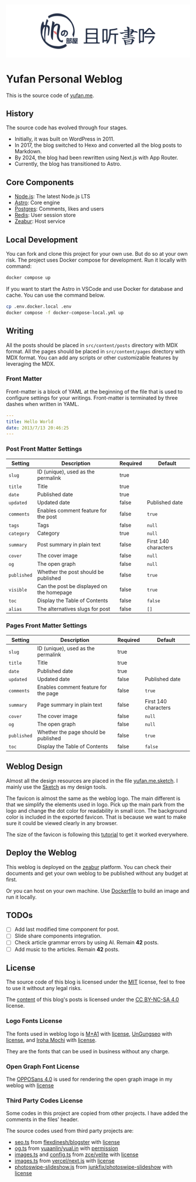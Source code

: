 <!-- markdownlint-disable MD001 MD033 MD041 -->
<picture>
  <source media="(prefers-color-scheme: dark)" srcset="public/blog-poster-dark.png">
  <img alt="Yufan Blog Logo" src="public/blog-poster.png">
</picture>

# Yufan Personal Weblog

This is the source code of [yufan.me](https://yufan.me).

## History

The source code has evolved through four stages.

- Initially, it was built on WordPress in 2011.
- In 2017, the blog switched to Hexo and converted all the blog posts to Markdown.
- By 2024, the blog had been rewritten using Next.js with App Router.
- Currently, the blog has transitioned to Astro.

## Core Components

- [Node.js](https://nodejs.org): The latest Node.js LTS
- [Astro](https://astro.build): Core engine
- [Postgres](https://zeabur.com/docs/marketplace/postgresql): Comments, likes and users
- [Redis](https://zeabur.com/docs/marketplace/redis): User session store
- [Zeabur](https://zeabur.com?referralCode=syhily&utm_source=syhily): Host service

## Local Development

You can fork and clone this project for your own use. But do so at your own risk.
The project uses Docker compose for development. Run it locally with command:

```bash
docker compose up
```

If you want to start the Astro in VSCode and use Docker for database and cache.
You can use the command below.

```bash
cp .env.docker.local .env
docker compose -f docker-compose-local.yml up
```

## Writing

All the posts should be placed in `src/content/posts` directory with MDX format.
All the pages should be placed in `src/content/pages` directory with MDX format.
You can add any scripts or other customizable features by leveraging the MDX.

### Front Matter

Front-matter is a block of YAML at the beginning of the file that is used to configure settings for your writings.
Front-matter is terminated by three dashes when written in YAML.

```yaml
---
title: Hello World
date: 2013/7/13 20:46:25
---
```

### Post Front Matter Settings

| Setting     | Description                               | Required | Default              |
| ----------- | ----------------------------------------- | -------- | -------------------- |
| `slug`      | ID (unique), used as the permalink        | true     |                      |
| `title`     | Title                                     | true     |                      |
| `date`      | Published date                            | true     |                      |
| `updated`   | Updated date                              | false    | Published date       |
| `comments`  | Enables comment feature for the post      | false    | `true`               |
| `tags`      | Tags                                      | false    | `null`               |
| `category`  | Category                                  | true     | `null`               |
| `summary`   | Post summary in plain text                | false    | First 140 characters |
| `cover`     | The cover image                           | false    | `null`               |
| `og`        | The open graph                            | false    | `null`               |
| `published` | Whether the post should be published      | false    | `true`               |
| `visible`   | Can the post be displayed on the homepage | false    | `true`               |
| `toc`       | Display the Table of Contents             | false    | `false`              |
| `alias`     | The alternatives slugs for post           | false    | `[]`                 |

### Pages Front Matter Settings

| Setting     | Description                          | Required | Default              |
| ----------- | ------------------------------------ | -------- | -------------------- |
| `slug`      | ID (unique), used as the permalink   | true     |                      |
| `title`     | Title                                | true     |                      |
| `date`      | Published date                       | true     |                      |
| `updated`   | Updated date                         | false    | Published date       |
| `comments`  | Enables comment feature for the page | false    | `true`               |
| `summary`   | Page summary in plain text           | false    | First 140 characters |
| `cover`     | The cover image                      | false    | `null`               |
| `og`        | The open graph                       | false    | `null`               |
| `published` | Whether the page should be published | false    | `true`               |
| `toc`       | Display the Table of Contents        | false    | `false`              |

## Weblog Design

Almost all the design resources are placed in the file [yufan.me.sketch](docs/yufan.me.sketch).
I mainly use the [Sketch](https://www.sketch.com) as my design tools.

The favicon is almost the same as the weblog logo. The main different is that we simplify the elements used in logo.
Pick up the main park from the logo and change the dot color for readability in small icon.
The background color is included in the exported favicon.
That is because we want to make sure it could be viewed clearly in any browser.

The size of the favicon is following this
[tutorial](https://evilmartians.com/chronicles/how-to-favicon-in-2021-six-files-that-fit-most-needs)
to get it worked everywhere.

## Deploy the Weblog

This weblog is deployed on the [zeabur](https://zeabur.com) platform.
You can check their documents and get your own weblog to be published without any budget at first.

Or you can host on your own machine. Use [Dockerfile](./Dockerfile) to build an image and run it locally.

## TODOs

- [ ] Add last modified time component for post.
- [ ] Slide share components integration.
- [ ] Check article grammar errors by using AI. Remain **42** posts.
- [ ] Add music to the articles. Remain **42** posts.

## License

The source code of this blog is licensed under the [MIT](LICENSE) license,
feel to free to use it without any legal risks.

The [content](src/content) of this blog's posts is licensed under the
[CC BY-NC-SA 4.0](src/content/LICENSE) license.

### Logo Fonts License

The fonts used in weblog logo is [M+A1](https://booth.pm/ja/items/2347968) with [license](licenses/LICENSE.m-plus.txt),
[UnGungseo](https://kldp.net/unfonts) with [license](licenses/LICENSE.un-fonts.txt),
and [Iroha Mochi](https://modi.jpn.org/font_iroha-mochi.php) with [license](licenses/LICENSE.iroha-mochi.txt).

They are the fonts that can be used in business without any charge.

### Open Graph Font License

The [OPPOSans 4.0](https://open.oppomobile.com/new/developmentDoc/info?id=13223)
is used for rendering the open graph image in my weblog with [license](licenses/LICENSE.opposans.txt)

### Third Party Codes License

Some codes in this project are copied from other projects. I have added the comments in the files' header.

The source codes used from third party projects are:

- [seo.ts](src/helpers/seo.ts)
  from [flexdinesh/blogster](https://github.com/flexdinesh/blogster/blob/main/packages/shared/src/seo.ts)
  with [license](licenses/LICENSE.flexdinesh.txt)
- [og.ts](src/helpers/og.ts)
  from [yuaanlin/yual.in](https://github.com/yuaanlin/yual.in/blob/main/pages/og_image/%5Bslug%5D.tsx)
  with [permission](licenses/LICENSE.yuaanlin.jpg)
- [images.ts](src/helpers/images.ts)
  and [config.ts](src/content/config.ts)
  from [zce/velite](https://github.com/zce/velite/blob/main/src/assets.ts)
  with [license](licenses/LICENSE.zce.txt)
- [images.ts](src/helpers/images.ts)
  from [vercel/next.js](https://github.com/vercel/next.js/blob/canary/packages/next/src/shared/lib/image-blur-svg.ts)
  with [license](licenses/LICENSE.vercel.txt)
- [photoswipe-slideshow.js](src/assets/scripts/photoswipe-slideshow.js)
  from [junkfix/photoswipe-slideshow](https://github.com/junkfix/photoswipe-slideshow)
  with [license](licenses/LICENSE.junkfix.txt)
